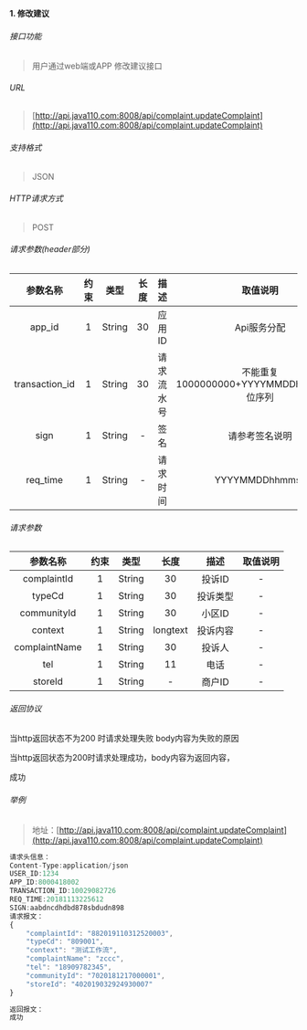 

**1\. 修改建议**
###### 接口功能
> 用户通过web端或APP 修改建议接口

###### URL
> [http://api.java110.com:8008/api/complaint.updateComplaint](http://api.java110.com:8008/api/complaint.updateComplaint)

###### 支持格式
> JSON

###### HTTP请求方式
> POST

###### 请求参数(header部分)
|参数名称|约束|类型|长度|描述|取值说明|
| :-: | :-: | :-: | :-: | :-: | :-:|
|app_id|1|String|30|应用ID|Api服务分配                      |
|transaction_id|1|String|30|请求流水号|不能重复 1000000000+YYYYMMDDhhmmss+6位序列 |
|sign|1|String|-|签名|请参考签名说明|
|req_time|1|String|-|请求时间|YYYYMMDDhhmmss|

###### 请求参数
|参数名称|约束|类型|长度|描述|取值说明|
| :-: | :-: | :-: | :-: | :-: | :-: |
|complaintId|1|String|30|投诉ID|-|
|typeCd|1|String|30|投诉类型|-|
|communityId|1|String|30|小区ID|-|
|context|1|String|longtext|投诉内容|-|
|complaintName|1|String|30|投诉人|-|
|tel|1|String|11|电话|-|
|storeId|1|String|-|商户ID|-|

###### 返回协议

当http返回状态不为200 时请求处理失败 body内容为失败的原因

当http返回状态为200时请求处理成功，body内容为返回内容，

成功


###### 举例
> 地址：[http://api.java110.com:8008/api/complaint.updateComplaint](http://api.java110.com:8008/api/complaint.updateComplaint)

``` javascript
请求头信息：
Content-Type:application/json
USER_ID:1234
APP_ID:8000418002
TRANSACTION_ID:10029082726
REQ_TIME:20181113225612
SIGN:aabdncdhdbd878sbdudn898
请求报文：
{
	"complaintId": "882019110312520003",
	"typeCd": "809001",
	"context": "测试工作流",
	"complaintName": "zccc",
	"tel": "18909782345",
	"communityId": "7020181217000001",
	"storeId": "402019032924930007"
}

返回报文：
成功

```
